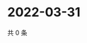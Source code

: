 # 2022-03-31

共 0 条

<!-- BEGIN WEIBO -->
<!-- 最后更新时间 Thu Mar 31 2022 00:23:04 GMT+0800 (China Standard Time) -->

<!-- END WEIBO -->
